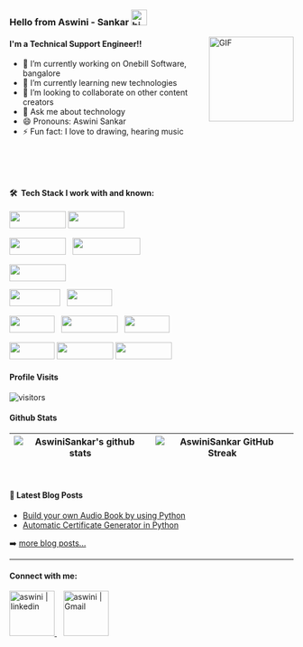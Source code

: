 ### Hello from Aswini - Sankar <img src="https://user-images.githubusercontent.com/1303154/88677602-1635ba80-d120-11ea-84d8-d263ba5fc3c0.gif" width="28px" alt="hi">

<img align="right" alt="GIF" src="https://cdn.dribbble.com/users/2704414/screenshots/7466903/media/b08ab576316bd4582fef189f471cd9e5.gif" height="150"  width="150" />


#### I'm a Technical Support Engineer!!

- 🔭 I’m currently working on  Onebill Software, bangalore
- 🌱 I’m currently learning new technologies
- 👯 I’m looking to collaborate on other content creators
- 💬 Ask me about technology
- 😄 Pronouns: Aswini Sankar
- ⚡ Fun fact: I love to drawing, hearing music
<br>
<br>

<!-- <img src="https://github-profile-trophy.vercel.app/?username=AswiniSankar&theme=tokyonight&margin-w=15" />-->

</br>

#### 🛠 &nbsp;Tech Stack I work with and known:

<p  align="left">

<img src="https://img.shields.io/badge/Java-ED8B00?style=for-the-badge&logo=java&logoColor=white" width="100" height="30"/>   
<img src="https://img.shields.io/badge/C-00599C?style=for-the-badge&logo=c&logoColor=white" width="100" height="30"/>  
 

  </p>
<p  align="left">

<img src="https://img.shields.io/badge/React-20232A?style=for-the-badge&logo=react&logoColor=61DAFB" width="100" height="30"/>  
  &nbsp;
  <img src="https://img.shields.io/badge/javascript%20-%23323330.svg?&style=for-the-badge&logo=javascript&logoColor=%23F7DF1E" width="120" height="30"/>

  </p>
  <p  align="left">

<img src="https://img.shields.io/badge/git-white?style=for-the-badge&logo=git&logoColor=red" width="100" height="30"/>
  </p>
    <p  align="left">
 </p>
 <p  align="left">
<img src="https://img.shields.io/badge/MongoDB-4EA94B?style=for-the-badge&logo=mongodb&logoColor=white" width="90" height="30">
&nbsp;
<img src="https://img.shields.io/badge/MySQL-005C84?style=for-the-badge&logo=mysql&logoColor=white" width="80" height="30">
 <p  align="left">
<img src="https://img.shields.io/badge/Kibana-005571?style=for-the-badge&logo=Kibana&logoColor=white" width="80" height="30">
&nbsp;
<img src="https://img.shields.io/badge/Slack-4A154B?style=for-the-badge&logo=slack&logoColor=white" width="100" height="30"/>  
&nbsp;
<img src="https://img.shields.io/badge/Shell_Script-121011?style=for-the-badge&logo=gnu-bash&logoColor=white" width="80" height="30">
</p>
<p  align="left">

<img src="https://img.shields.io/badge/Visual_Studio_Code-0078D4?style=for-the-badge&logo=visual%20studio%20code&logoColor=white" width="80" height="30"> 
<img src="https://img.shields.io/badge/VIM-%2311AB00.svg?&style=for-the-badge&logo=vim&logoColor=white" width="100" height="30"/>  
<img src="https://img.shields.io/badge/PyCharm-000000.svg?&style=for-the-badge&logo=PyCharm&logoColor=white" width="100" height="30"/>
 </p>
 
#### Profile Visits 

![visitors](https://visitor-badge.glitch.me/badge?page_id=ipenywis.ipenywis)

#### Github Stats

| ![AswiniSankar's github stats](https://github-readme-stats.vercel.app/api?username=AswiniSankar&show_icons=true&theme=tokyonight) | ![AswiniSankar GitHub Streak](https://github-readme-streak-stats.herokuapp.com/?user=AswiniSankar&theme=tokyonight) |
| --- | --- |

<br>

#### 📕 Latest Blog Posts

<!-- BLOG-POST-LIST:START -->
- [Build your own Audio Book by using Python](https://aswinisuguna2.medium.com/build-your-own-audio-book-by-using-python-bfe32cf8f600?source=rss-f03b8ade087c------2)
- [Automatic Certificate Generator in Python](https://aswinisuguna2.medium.com/automatic-certificate-generator-in-python-dcc9dc21cf14?source=rss-f03b8ade087c------2)
<!-- BLOG-POST-LIST:END -->

➡️ [more blog posts...](https://aswinisuguna2.medium.com)

----
#### Connect with me: <br>

<a href="https://www.linkedin.com/in/aswini-sankar-54a840193" target="_blank">
    <img alt="aswini | linkedin" src="https://user-images.githubusercontent.com/22448559/137614008-18f96cfd-b2c4-4066-9991-f605c978f9d9.png" width="80"/>
  </a> &nbsp;&nbsp;
  <a href="mailto:aswinisuguna2@gmail.com">
    <img alt="aswini | Gmail" width="80px" src="https://user-images.githubusercontent.com/22448559/137614003-749c6718-b38d-4d6f-9cb2-b01a1781b144.png" />
  </a>
  
 
